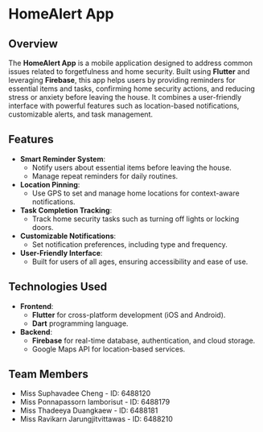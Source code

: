 # HomeAlert App

## Overview
The **HomeAlert App** is a mobile application designed to address common issues related to forgetfulness and home security. Built using **Flutter** and leveraging **Firebase**, this app helps users by providing reminders for essential items and tasks, confirming home security actions, and reducing stress or anxiety before leaving the house. It combines a user-friendly interface with powerful features such as location-based notifications, customizable alerts, and task management.

## Features
- **Smart Reminder System**:
  - Notify users about essential items before leaving the house.
  - Manage repeat reminders for daily routines.
- **Location Pinning**:
  - Use GPS to set and manage home locations for context-aware notifications.
- **Task Completion Tracking**:
  - Track home security tasks such as turning off lights or locking doors.
- **Customizable Notifications**:
  - Set notification preferences, including type and frequency.
- **User-Friendly Interface**:
  - Built for users of all ages, ensuring accessibility and ease of use.

## Technologies Used
- **Frontend**:
  - **Flutter** for cross-platform development (iOS and Android).
  - **Dart** programming language.
- **Backend**:
  - **Firebase** for real-time database, authentication, and cloud storage.
  - Google Maps API for location-based services.

## Team Members
- Miss Suphavadee Cheng - ID: 6488120
- Miss Ponnapassorn Iamborisut - ID: 6488179
- Miss Thadeeya Duangkaew - ID: 6488181
- Miss Ravikarn Jarungjitvittawas - ID: 6488210
